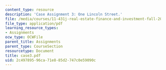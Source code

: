 ```yaml
---
content_type: resource
description: 'Case Assignment 3: One Lincoln Street.'
file: /media/courses/11-431j-real-estate-finance-and-investment-fall-2006/2c49789596ca71e885d2747c0e59090c_case3.pdf
file_type: application/pdf
learning_resource_types:
- Assignments
ocw_type: OCWFile
parent_title: Assignments
parent_type: CourseSection
resourcetype: Document
title: case3.pdf
uid: 2c497895-96ca-71e8-85d2-747c0e59090c
---
```

